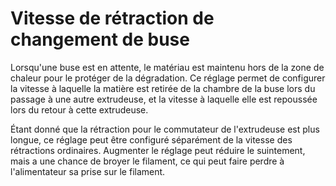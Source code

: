 Vitesse de rétraction de changement de buse
====
Lorsqu'une buse est en attente, le matériau est maintenu hors de la zone de chaleur pour le protéger de la dégradation. Ce réglage permet de configurer la vitesse à laquelle la matière est retirée de la chambre de la buse lors du passage à une autre extrudeuse, et la vitesse à laquelle elle est repoussée lors du retour à cette extrudeuse.

Étant donné que la rétraction pour le commutateur de l'extrudeuse est plus longue, ce réglage peut être configuré séparément de la vitesse des rétractions ordinaires. Augmenter le réglage peut réduire le suintement, mais a une chance de broyer le filament, ce qui peut faire perdre à l'alimentateur sa prise sur le filament.
